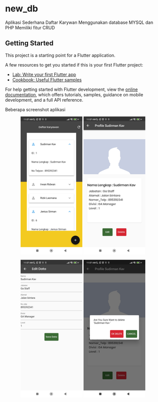 # new_db

Aplikasi Sederhana Daftar Karywan
Menggunakan database MYSQL dan PHP
Memiliki fitur CRUD

## Getting Started

This project is a starting point for a Flutter application.

A few resources to get you started if this is your first Flutter project:

- [Lab: Write your first Flutter app](https://docs.flutter.dev/get-started/codelab)
- [Cookbook: Useful Flutter samples](https://docs.flutter.dev/cookbook)

For help getting started with Flutter development, view the
[online documentation](https://docs.flutter.dev/), which offers tutorials,
samples, guidance on mobile development, and a full API reference.

Beberapa screenshot aplikasi
<p align="center">
  <img width="200" src="https://github.com/abybrandon/employee_mysql/blob/main/Screenshot_2023-03-16-11-57-33-640_com.example.new_db.jpg?raw=true">
  <img width="200" src="https://github.com/abybrandon/employee_mysql/blob/main/Screenshot_2023-03-16-11-57-36-629_com.example.new_db.jpg?raw=true">
 
</p>

<p align="center">
  <img width="200" src="https://github.com/abybrandon/employee_mysql/blob/main/Screenshot_2023-03-16-11-57-38-452_com.example.new_db.jpg?raw=true">
  <img width="200" src="https://github.com/abybrandon/employee_mysql/blob/main/Screenshot_2023-03-16-11-57-40-680_com.example.new_db.jpg?raw=true">
</p>


